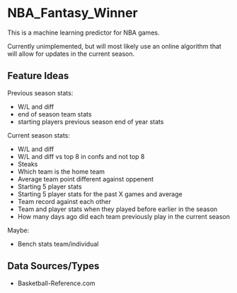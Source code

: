 # NBA_Fantasy_Winner

This is a machine learning predictor for NBA games.

Currently unimplemented, but will most likely use an online algorithm that will allow for updates in the current season.

## Feature Ideas
Previous season stats:
- W/L and diff
- end of season team stats
- starting players previous season end of year stats

Current season stats:
- W/L and diff
- W/L and diff vs top 8 in confs and not top 8 
- Steaks
- Which team is the home team
- Average team point different against oppenent
- Starting 5 player stats
- Starting 5 player stats for the past X games and average
- Team record against each other
- Team and player stats when they played before earlier in the season
- How many days ago did each team previously play in the current season

Maybe:
- Bench stats team/individual
## Data Sources/Types
- Basketball-Reference.com
